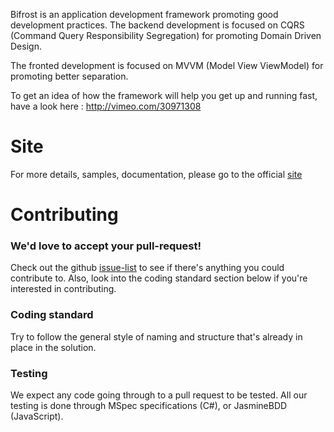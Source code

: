 Bifrost is an application development framework promoting good development practices. 
The backend development is focused on CQRS (Command Query Responsibility Segregation) for promoting Domain Driven Design.

The fronted development is focused on MVVM (Model View ViewModel) for promoting better separation.

To get an idea of how the framework will help you get up and running fast, have a look here : http://vimeo.com/30971308

# Site
For more details, samples, documentation, please go to the official [site](http://bifrost.dolittle.com)

# Contributing
### We'd love to accept your pull-request! 
Check out the github [issue-list](https://github.com/dolittle/Bifrost/issues) to see if there's anything you could contribute to. Also, look into the coding standard section below if you're interested in contributing.

### Coding standard
Try to follow the general style of naming and structure that's already in place in the solution.

### Testing
We expect any code going through to a pull request to be tested.
All our testing is done through MSpec specifications (C#), or JasmineBDD (JavaScript). 
